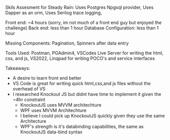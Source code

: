 Skils Assesment for Steady Rain:
Uses Postgres Npgsql provider,
Uses Dapper as an orm,
Uses Serilog trace logging,

Front end: ~4 hours (sorry, im not much of a front end guy but enjoyed the challenge)
Back end: less than 1 hour
Database Configuration: less than 1 hour

Missing Components:
Pagination,
Spinners after data entry

Tools Used:
Postman,
PGAdmin4,
VSCodes Live Server for writing the html, css, and js,
VS2022,
Linqpad for writing POCO's and service interfaces

Takeaways:
* A desire to learn front end better
* VS Code is great for writing quick html,css,and js files without the overhead of VS
* I researched Knockout JS but didnt have time to implement it given the ~4hr constraint
    * KnockoutJS uses MVVM architechture
    * WPF uses MVVM Architechture
    * I believe I could pick up KnockoutJS quickly given they use the same Architecture
    * WPF's strength is it's databinding capabilities, the same as KnockoutJS data-bind syntax
